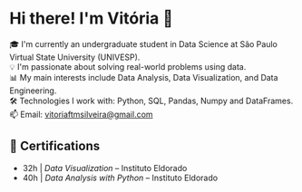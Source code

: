 # Hi there! I'm Vitória 👋

🎓 I'm currently an undergraduate student in Data Science at São Paulo Virtual State University (UNIVESP).  
💡 I'm passionate about solving real-world problems using data.  
📊 My main interests include Data Analysis, Data Visualization, and Data Engineering.  
🛠️ Technologies I work with: Python, SQL, Pandas, Numpy and DataFrames.  
📫 Email: vitoriaftmsilveira@gmail.com

## 📑 Certifications

- 32h | *Data Visualization* – Instituto Eldorado
- 40h | *Data Analysis with Python* – Instituto Eldorado
